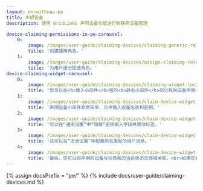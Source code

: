```yaml
---
layout: docwithnav-pe
title: 声明设备
description: 使用 GridLinks 声明设备功能进行物联网设备管理

device-claiming-permissions-in-pe-carousel:
    0:
        image: /images/user-guide/claiming-devices/claiming-generic-role.png
        title: '创建通用角色。'
    1:
        image: /images/user-guide/claiming-devices/assign-claiming-role.png
        title: '为用户组分配该角色。'
device-claiming-widget-carousel:
    0:
        image: /images/user-guide/claiming-devices/claiming-widget-location.png
        title: '您可以在<b>输入小部件</b>包的<b>静态小部件</b>部分找到设备声明小部件。'
    1:
        image: /images/user-guide/claiming-devices/claim-device-widget.png
        title: '声明设备小部件非常简单，允许输入设备名称和密钥。'
    2:
        image: /images/user-guide/claiming-devices/claim-device-widget-advanced-settings.png
        title: '可以在“通用设置”中“隐藏”密钥输入字段并更改标签。'
    3:
        image: /images/user-guide/claiming-devices/claim-device-widget-message-settings.png
        title: '还可以在“消息设置”中配置所有类型的用户消息。'
    4:
        image: /images/user-guide/claiming-devices/claim-device-widget-relation-settings.png
        title: '最后，您可以将声明的设备与仪表板的当前状态实体相关联。<br>如果您有多个资产并希望将设备与其中一个相关联，这将非常有用。'
---
```


{% assign docsPrefix = "pe/" %}
{% include docs/user-guide/claiming-devices.md %}